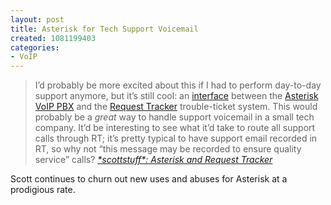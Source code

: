 ```yaml
--- 
layout: post
title: Asterisk for Tech Support Voicemail
created: 1081199403
categories: 
- VoIP
---
```

<blockquote>I&#8217;d probably be more excited about this if I had to perform day-to-day support anymore, but it&#8217;s still cool: an <a href="http://megaglobal.net/docs/asterisk/html/rtasterisk.html">interface</a> between the <a href="http://asterisk.org">Asterisk VoIP PBX</a> and the <a href="http://bestpractical.com/rt">Request Tracker</a> trouble-ticket system.  This would probably be a <em>great</em> way to handle support voicemail in a small tech company.  It&#8217;d be interesting to see what it&#8217;d take to route all support calls through RT; it&#8217;s pretty typical to have support email recorded in RT, so why not &#8220;this message may be recorded to ensure quality service&#8221; calls? <cite><a href="http://scottstuff.net/scott/archives/000159.html">*scottstuff*: Asterisk and Request Tracker</a></cite></blockquote>

<p>Scott continues to churn out new uses and abuses for Asterisk at a prodigious rate.</p>
